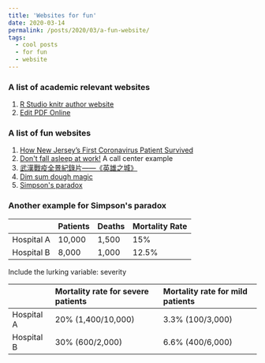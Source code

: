 ```yaml
---
title: 'Websites for fun'
date: 2020-03-14
permalink: /posts/2020/03/a-fun-website/
tags:
  - cool posts
  - for fun
  - website
---
```


### A list of academic relevant websites

1. [R Studio knitr author website](https://yihui.org/cn/vitae/)
2. [Edit PDF Online](https://www.pdfescape.com/open/)

### A list of fun websites

1. [How New Jersey’s First Coronavirus Patient Survived](https://www.nytimes.com/2020/04/05/magazine/first-coronavirus-patient-new-jersey.html?smtyp=cur&smid=fb-nytimes&fbclid=IwAR3RHBuxIyZiztTSFzgg1ZzGfultb3MOzuaNyaqmn6JrUBA17LtlTsfwJ1k)
1. [Don't fall asleep at work!](https://www.facebook.com/FirstResponsePhotography/videos/505550817000094/) A call center example
1. [武漢戰疫全景紀錄片——《英雄之城》](https://www.facebook.com/MFAofficeHK/videos/170527003950822/UzpfSTE1NjQ2ODYyNzgzNDU1ODoxNjk5MTQ3NTgwMjMzMzE0/)
1. [Dim sum dough magic](https://www.facebook.com/scmp/videos/2668404036729199)
1. [Simpson's paradox](https://baike.baidu.com/item/%E8%BE%9B%E6%99%AE%E6%A3%AE%E6%82%96%E8%AE%BA)

### Another example for Simpson's paradox

 &emsp; | Patients | Deaths | Mortality Rate
:--- | :--- | :--- | :--- |
Hospital A |10,000 | 1,500 | 15%
Hospital B |8,000 | 1,000 | 12.5%

Include the lurking variable: severity

&emsp; | Mortality rate for severe patients | Mortality rate for mild patients
:--- | :--- | :--- |
Hospital A | 20% (1,400/10,000) | 3.3% (100/3,000)
Hospital B | 30% (600/2,000) | 6.6% (400/6,000)
